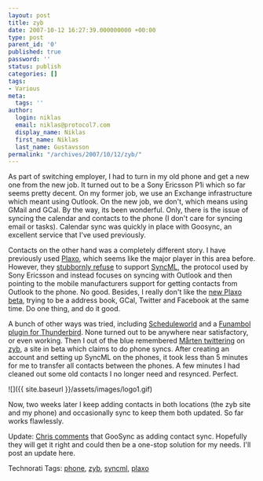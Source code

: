 ```yaml
---
layout: post
title: zyb
date: 2007-10-12 16:27:39.000000000 +00:00
type: post
parent_id: '0'
published: true
password: ''
status: publish
categories: []
tags:
- Various
meta:
  tags: ''
author:
  login: niklas
  email: niklas@protocol7.com
  display_name: Niklas
  first_name: Niklas
  last_name: Gustavsson
permalink: "/archives/2007/10/12/zyb/"
---
```

As part of switching employer, I had to turn in my old phone and get a new one from the new job. It turned out to be a Sony Ericsson P1i which so far seems pretty decent. On my former job, we use an Exchange infrastructure which meant using Outlook. On the new job, we don't, which means using GMail and GCal. By the way, its been wonderful. Only, there is the issue of syncing the calendar and contacts to the phone (I don't care for syncing email or tasks). Calendar sync was quickly in place with Goosync, an excellent service that I've used previously.

Contacts on the other hand was a completely different story. I have previously used [Plaxo](http://www.plaxo.com/), which seems like the major player in this area before. However, they [stubbornly refuse](http://forums.plaxo.com/showthread.php?t=1345) to support [SyncML](http://en.wikipedia.org/wiki/SyncML), the protocol used by Sony Ericsson and instead focuses on syncing with Outlook and then pointing to the mobile manufacturers support for getting contacts from Outlook to the phone. No good. Besides, I really don't like the [new Plaxo beta](http://beta.plaxo.com/), trying to be a address book, GCal, Twitter and Facebook at the same time. Do one thing, and do it good.

A bunch of other ways was tried, including [Scheduleworld](http://www.scheduleworld.com) and a [Funambol plugin for Thunderbird](http://sourceforge.net/projects/sync4jmozilla). None turned out to be anywhere near satisfactory, or even working. Then I out of the blue remembered [Mårten twittering](http://twitter.com/chids/statuses/222338402) on [zyb](http://zyb.com), a site in beta which claims to do phone syncs. After creating an account and setting up SyncML on the phones, it took less than 5 minutes for me to transfer all contacts between the phones. A few minutes I had cleaned out some old contacts I no longer need and resynced. Perfect.

![]({{ site.baseurl }}/assets/images/logo1.gif)

Now, two weeks later I keep adding contacts in both locations (the zyb site and my phone) and occasionally sync to keep them both updated. So far works flawlessly.

Update: [Chris comments](http://protocol7.com/archives/2007/10/12/zyb/#comment-48484) that GooSync as adding contact sync. Hopefully they will get it right and could then be a one-stop solution for my needs. I'll post an update here.

Technorati Tags: [phone](http://technorati.com/tag/phone), [zyb](http://technorati.com/tag/zyb), [syncml](http://technorati.com/tag/syncml), [plaxo](http://technorati.com/tag/plaxo)

